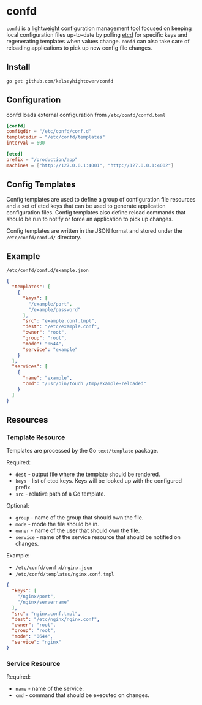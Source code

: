 # confd

`confd` is a lightweight configuration management tool focused on keeping local
configuration files up-to-date by polling [etcd](https://github.com/coreos/etcd)
for specific keys and regenerating templates when values change. `confd` can also
take care of reloading applications to pick up new config file changes.

## Install

```
go get github.com/kelseyhightower/confd
```

## Configuration

confd loads external configuration from `/etc/confd/confd.toml`

```TOML
[confd]
configdir = "/etc/confd/conf.d"
templatedir = "/etc/confd/templates"
interval = 600

[etcd]
prefix = "/production/app"
machines = ["http://127.0.0.1:4001", "http://127.0.0.1:4002"]
```

## Config Templates

Config templates are used to define a group of configuration file resources and
a set of etcd keys that can be used to generate application configuration files.
Config templates also define reload commands that should be run to notify or
force an application to pick up changes.

Config templates are written in the JSON format and stored under the
`/etc/confd/conf.d/` directory.

## Example 

`/etc/confd/conf.d/example.json`

```JSON
{
  "templates": [
    {
      "keys": [
        "/example/port",
        "/example/password"
      ],
      "src": "example.conf.tmpl",
      "dest": "/etc/example.conf",
      "owner": "root",
      "group": "root",
      "mode": "0644",
      "service": "example"
    }
  ],
  "services": [
    {
      "name": "example",
      "cmd": "/usr/bin/touch /tmp/example-reloaded"
    }
  ]
}
```

## Resources

### Template Resource

Templates are processed by the Go `text/template` package.

Required:

 * `dest` - output file where the template should be rendered.
 * `keys` - list of etcd keys. Keys will be looked up with the configured prefix.
 * `src` - relative path of a Go template.

Optional:

 * `group` - name of the group that should own the file.
 * `mode` - mode the file should be in.
 * `owner` - name of the user that should own the file.
 * `service` - name of the service resource that should be notified on changes.

Example:

 * `/etc/confd/conf.d/nginx.json`
 * `/etc/confd/templates/nginx.conf.tmpl`

```JSON
{
  "keys": [
    "/nginx/port",
    "/nginx/servername"
  ],
  "src": "nginx.conf.tmpl",
  "dest": "/etc/nginx/nginx.conf",
  "owner": "root",
  "group": "root",
  "mode": "0644",
  "service": "nginx"
}
```

### Service Resource

Required:

 * `name` - name of the service.
 * `cmd` - command that should be executed on changes.
